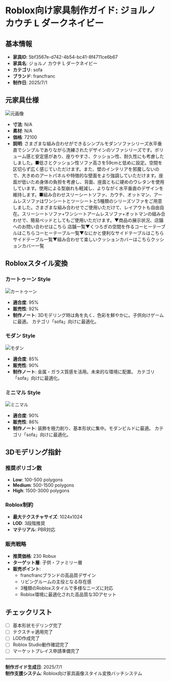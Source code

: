 # Roblox向け家具制作ガイド: ジョルノ カウチ L ダークネイビー

## 基本情報

- **家具ID**: 5bf3567e-d742-4b54-bc41-8f4711ce6b67
- **家具名**: ジョルノ カウチ L ダークネイビー
- **カテゴリ**: sofa
- **ブランド**: francfranc
- **制作日**: 2025/7/1

## 元家具仕様

![元画像](../original-images/5bf3567e-d742-4b54-bc41-8f4711ce6b67_francfranc_sofa_ジョルノ_カウチ_l_ダークネイビー.jpg)

- **寸法**: N/A
- **素材**: N/A
- **価格**: 72100
- **説明**: さまざまな組み合わせができるシンプルモダンソファシリーズ水平垂直でシンプルでありながら洗練されたデザインのソファシリーズです。ボリューム感と安定感があり、座りやすさ、クッション性、耐久性にも考慮したしました。■低さとクッション性ソファ高さを59cmと低めに設定。空間を区切らず広く感じていただけます。また、壁のインテリアを邪魔しないので、大きめのアートパネルや特徴的な壁面をより強調していただけます。座面が低いため身体の負担を考慮し、背面、座面ともに硬めのウレタンを使用しています。使用による型崩れも軽減し、よりながく水平垂直のデザインを維持します。■組み合わせスリーシートソファ、カウチ、オットマン、アームレスソファはワンシートとツーシートと5種類のシリーズソファをご用意しました。さまざまな組み合わせでご使用いただけて、レイアウトも自由自在。スリーシートソファ+ワンシートアームレスソファ+オットマンの組み合わせで、簡易ベッドとしてもご使用いただけます。▼商品の展示状況、店舗へのお問い合わせはこちら 店舗一覧▼くつろぎの空間を作るコーヒーテーブルはこちらコーヒーテーブル一覧▼なにかと便利なサイドテーブルはこちらサイドテーブル一覧▼組み合わせて楽しいクッションカバーはこちらクッションカバー一覧

## Robloxスタイル変換

### カートゥーン Style

![カートゥーン](../roblox-transformed/5bf3567e-d742-4b54-bc41-8f4711ce6b67_francfranc_sofa_ジョルノ_カウチ_l_ダークネイビー_roblox-cartoony.png)

- **適合度**: 95%
- **販売性**: 92%
- **制作ノート**: 3Dモデリング時は角を丸く、色彩を鮮やかに。子供向けゲームに最適。 カテゴリ「sofa」向けに最適化。

### モダン Style

![モダン](../roblox-transformed/5bf3567e-d742-4b54-bc41-8f4711ce6b67_francfranc_sofa_ジョルノ_カウチ_l_ダークネイビー_roblox-modern.png)

- **適合度**: 85%
- **販売性**: 90%
- **制作ノート**: 金属・ガラス質感を活用。未来的な環境に配置。 カテゴリ「sofa」向けに最適化。

### ミニマル Style

![ミニマル](../roblox-transformed/5bf3567e-d742-4b54-bc41-8f4711ce6b67_francfranc_sofa_ジョルノ_カウチ_l_ダークネイビー_roblox-minimalist.png)

- **適合度**: 90%
- **販売性**: 86%
- **制作ノート**: 装飾を極力削り、基本形状に集中。モダンビルドに最適。 カテゴリ「sofa」向けに最適化。


## 3Dモデリング指針

### 推奨ポリゴン数
- **Low**: 100-500 polygons
- **Medium**: 500-1500 polygons
- **High**: 1500-3000 polygons

### Roblox制約
- **最大テクスチャサイズ**: 1024x1024
- **LOD**: 3段階推奨
- **マテリアル**: PBR対応

### 販売戦略
- **推奨価格**: 230 Robux
- **ターゲット層**: 子供・ファミリー層
- **販売ポイント**:
  - francfrancブランドの高品質デザイン
  - リビングルームの主役となる存在感
  - 3種類のRobloxスタイルで多様なニーズに対応
  - Roblox環境に最適化された高品質な3Dアセット

## チェックリスト
- [ ] 基本形状モデリング完了
- [ ] テクスチャ適用完了
- [ ] LOD作成完了
- [ ] Roblox Studio動作確認完了
- [ ] マーケットプレイス申請準備完了

---

**制作ガイド生成日**: 2025/7/1  
**制作支援システム**: Roblox向け家具画像スタイル変換バッチシステム  
